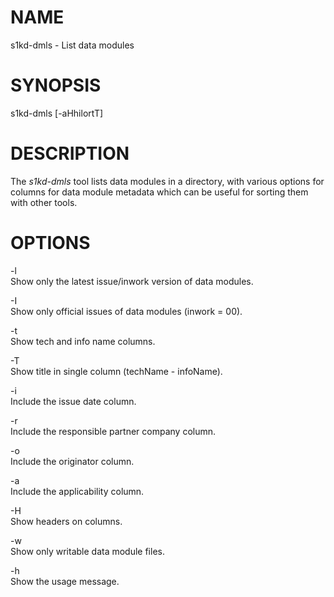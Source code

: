 NAME
====

s1kd-dmls - List data modules

SYNOPSIS
========

s1kd-dmls \[-aHhilortT\]

DESCRIPTION
===========

The *s1kd-dmls* tool lists data modules in a directory, with various options for columns for data module metadata which can be useful for sorting them with other tools.

OPTIONS
=======

-l  
Show only the latest issue/inwork version of data modules.

-I  
Show only official issues of data modules (inwork = 00).

-t  
Show tech and info name columns.

-T  
Show title in single column (techName - infoName).

-i  
Include the issue date column.

-r  
Include the responsible partner company column.

-o  
Include the originator column.

-a  
Include the applicability column.

-H  
Show headers on columns.

-w  
Show only writable data module files.

-h  
Show the usage message.
